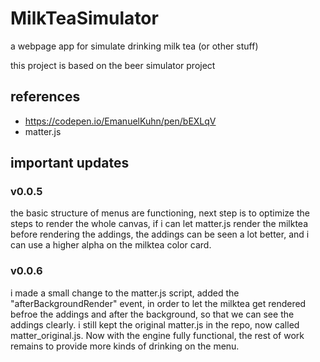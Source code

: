 # MilkTeaSimulator

a webpage app for simulate drinking milk tea (or other stuff)

this project is based on the beer simulator project

## references

-   https://codepen.io/EmanuelKuhn/pen/bEXLqV
-   matter.js

## important updates

### v0.0.5

the basic structure of menus are functioning, next step is to optimize the steps to render the whole canvas, if i can let matter.js render the milktea before rendering the addings, the addings can be seen a lot better, and i can use a higher alpha on the milktea color card.

### v0.0.6

i made a small change to the matter.js script, added the "afterBackgroundRender" event, in order to let the milktea get rendered befroe the addings and after the background, so that we can see the addings clearly. i still kept the original matter.js in the repo, now called matter_original.js. Now with the engine fully functional, the rest of work remains to provide more kinds of drinking on the menu.

